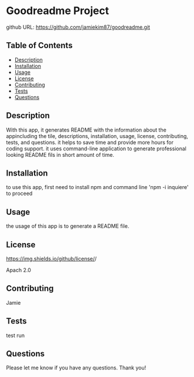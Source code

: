 # Goodreadme Project

github URL:  https://github.com/jamiekim87/goodreadme.git

## Table of Contents

   - [Description](#description)
   - [Installation](#installation)
   - [Usage](#usage)
   - [License](#license)
   - [Contributing](#contributing)
   - [Tests](#tests)
   - [Questions](#questions)

 ## Description
    
   With this app, it generates README with the information about the appincluding the tile, descriptions, installation,        usage, license, contributing, tests, and questions. it helps to save time and provide more hours for coding support. it      uses command-line application to generate professional looking README fils in short amount of time. 


 ## Installation 
    
   to use this app, first need to install npm and command line 'npm -i inquiere' to proceed

 ## Usage 
    
   the usage of this app is to generate a README file. 

 ## License 
 https://img.shields.io/github/license/<Github-Username>/<Repository>
    
   Apach 2.0

 ## Contributing 
    
   Jamie

 ## Tests 
    
   test run
    
  ## Questions 
    
   Please let me know if you have any questions. Thank you!
    
  
  
